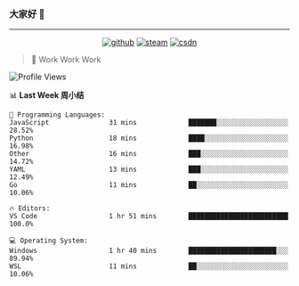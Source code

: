 ### 大家好 👋

___

<p align="center">
  <a href="https://bigkjp97.github.io/"><img src="https://img.shields.io/badge/-GitPage-lightgrey" alt="github"></a>
  <a href="https://steamcommunity.com/id/bigkjp/"><img src="https://img.shields.io/badge/-Steam-black" alt="steam"></a>
  <a href="https://blog.csdn.net/qq_38986088"><img src="https://img.shields.io/badge/CSDN-cf000e" alt="csdn"></a>
</p>

> 🧟 Work Work Work

<!--START_SECTION:kjp readme-->
![Profile Views](http://img.shields.io/badge/Mi%20Amigos%E2%99%82%EF%B8%8F-0-ff69b4)

📊 **Last Week 周小结** 

```text
💬 Programming Languages: 
JavaScript               31 mins             ███████░░░░░░░░░░░░░░░░░░   28.52% 
Python                   18 mins             ████░░░░░░░░░░░░░░░░░░░░░   16.98% 
Other                    16 mins             ███░░░░░░░░░░░░░░░░░░░░░░   14.72% 
YAML                     13 mins             ███░░░░░░░░░░░░░░░░░░░░░░   12.49% 
Go                       11 mins             ██░░░░░░░░░░░░░░░░░░░░░░░   10.06%

🔥 Editors: 
VS Code                  1 hr 51 mins        █████████████████████████   100.0%

💻 Operating System: 
Windows                  1 hr 40 mins        ██████████████████████░░░   89.94% 
WSL                      11 mins             ██░░░░░░░░░░░░░░░░░░░░░░░   10.06%

```


<!--END_SECTION:kjp readme-->

<!--
**bigkjp97/bigkjp97** is a ✨ _special_ ✨ repository because its `README.md` (this file) appears on your GitHub profile.

Here are some ideas to get you started:

- 🔭 I’m currently working on ...
- 🌱 I’m currently learning ...
- 👯 I’m looking to collaborate on ...
- 🤔 I’m looking for help with ...
- 💬 Ask me about ...
- 📫 How to reach me: ...
- 😄 Pronouns: ...
- ⚡ Fun fact: ... -->

